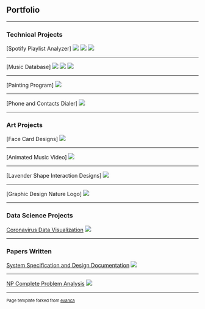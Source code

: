## Portfolio

---

### Technical Projects

[Spotify Playlist Analyzer]
<img src="images/spot01.png?raw=true"/>
<img src="images/spot02.png?raw=true"/>
<img src="images/spot03.png?raw=true"/>

---
[Music Database]
<img src="images/db01.png?raw=true"/>
<img src="images/db02.png?raw=true"/>
<img src="images/db03.png?raw=true"/>

---
[Painting Program]
<img src="images/dummy_thumbnail.jpg?raw=true"/>

---
[Phone and Contacts Dialer]
<img src="images/dummy_thumbnail.jpg?raw=true"/>

---


### Art Projects

[Face Card Designs]
<img src="images/CardArt.jpg?raw=true"/>

---
[Animated Music Video]
<img src="images/dummy_thumbnail.jpg?raw=true"/>

---
[Lavender Shape Interaction Designs]
<img src="images/LavenderArt.png?raw=true"/>

---
[Graphic Design Nature Logo]
<img src="images/magicVineDrawing.jpg?raw=true"/>

---


### Data Science Projects

[Coronavirus Data Visualization](/pdf/sample_presentation.pdf)
<img src="images/dummy_thumbnail.jpg?raw=true"/>

---

### Papers Written

[System Specification and Design Documentation](/pdf/sample_presentation.pdf)
<img src="images/dummy_thumbnail.jpg?raw=true"/>

---

[NP Complete Problem Analysis](/pdf/sample_presentation.pdf)
<img src="images/dummy_thumbnail.jpg?raw=true"/>

---

<p style="font-size:11px">Page template forked from <a href="https://github.com/evanca/quick-portfolio">evanca</a></p>
<!-- Remove above link if you don't want to attibute -->

